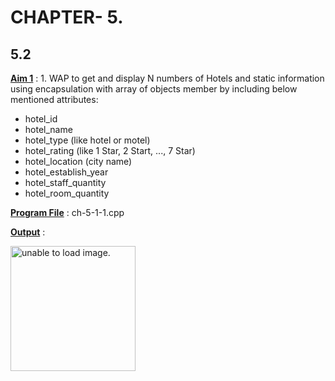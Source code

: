 # CHAPTER- 5.

## 5.2

<u>**Aim 1**</u> : 1. WAP to get and display N numbers of Hotels and static information using encapsulation with array of objects member  by including below mentioned attributes:
- hotel_id
- hotel_name
- hotel_type (like hotel or motel)
- hotel_rating (like 1 Star, 2 Start, ..., 7 Star)
- hotel_location (city name)
- hotel_establish_year
- hotel_staff_quantity
- hotel_room_quantity

<u>**Program File**</u> : ch-5-1-1.cpp

<u>**Output**</u> :

<img src="https://github.com/jb-jaydeep/Cpp/blob/main/chapter-5/ch-5-2/Image/ch-5-2-1.png" height = "200px" alt = "unable to load image.">
